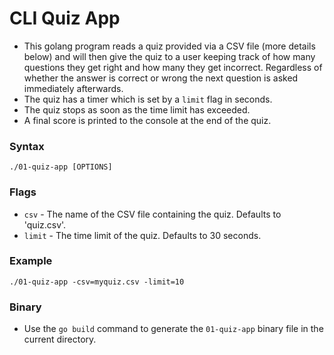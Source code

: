 # CLI Quiz App

- This golang program reads a quiz provided via a CSV file (more details below) and will then give the quiz to a user keeping track of how many questions they get right and how many they get incorrect. Regardless of whether the answer is correct or wrong the next question is asked immediately afterwards.
- The quiz has a timer which is set by a ```limit``` flag in seconds.
- The quiz stops as soon as the time limit has exceeded.
- A final score is printed to the console at the end of the quiz.

### Syntax

```
./01-quiz-app [OPTIONS]
```

### Flags

- ```csv``` - The name of the CSV file containing the quiz. Defaults to 'quiz.csv'.
- ```limit``` - The time limit of the quiz. Defaults to 30 seconds.


### Example

```
./01-quiz-app -csv=myquiz.csv -limit=10

```

### Binary

- Use the ```go build``` command to generate the ```01-quiz-app``` binary file in the current directory.

